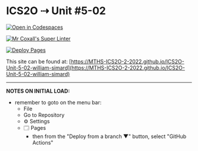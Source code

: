 # ICS2O ⇢ Unit #5-02

[![Open in Codespaces](https://classroom.github.com/assets/launch-codespace-7f7980b617ed060a017424585567c406b6ee15c891e84e1186181d67ecf80aa0.svg)](https://classroom.github.com/open-in-codespaces?assignment_repo_id=11111369)

[![Mr Coxall's Super Linter](https://github.com/MTHS-ICS2O-2-2022/ICS2O-Unit-5-02-william-simard/workflows/Mr%20Coxall's%20Super%20Linter/badge.svg)](https://github.com/MTHS-ICS2O-2-2022/ICS2O-Unit-5-02-william-simard/actions)

[![Deploy Pages](https://github.com/MTHS-ICS2O-2-2022/ICS2O-Unit-5-02-william-simard/workflows/Deploy%20Pages/badge.svg)](https://github.com/MTHS-ICS2O-2-2022/ICS2O-Unit-5-02-william-simard/actions)

This site can be found at: [https://MTHS-ICS2O-2-2022.github.io/ICS2O-Unit-5-02-william-simard](https://MTHS-ICS2O-2-2022.github.io/ICS2O-Unit-5-02-william-simard)

---

**NOTES ON INITIAL LOAD:**
- remember to goto on the menu bar:
  - File
  - Go to Repository
  - ⚙ Settings
  - 🗔 Pages
    - then from the "Deploy from a branch ▼" button, select "GitHub Actions"
